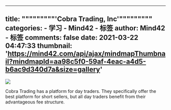 
---
title: """""""""'Cobra Trading, Inc'"""""""""
categories: 
    - 学习
    - Mind42 - 标签
author: Mind42 - 标签
comments: false
date: 2021-03-22 04:47:33
thumbnail: 'https://mind42.com/api/ajax/mindmapThumbnail?mindmapId=aa98c5f0-59af-4eac-a4d5-b6ac9d340d7a&size=gallery'
---

<div>   
<img src="https://mind42.com/api/ajax/mindmapThumbnail?mindmapId=aa98c5f0-59af-4eac-a4d5-b6ac9d340d7a&size=gallery" referrerpolicy="no-referrer"><p>
                    Cobra Trading has a platform for day traders. They specifically offer the best platform for short sellers, but all day traders benefit from their advantageous fee structure.                </p>  
</div>
            